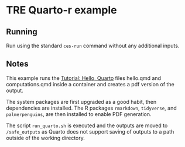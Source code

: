 # TRE Quarto-r example

## Running

Run using the standard `ces-run` command without any additional inputs.

## Notes

This example runs the [Tutorial: Hello, Quarto](https://quarto.org/docs/tools/jupyter-lab.html) files hello.qmd and computations.qmd inside a container and creates a pdf version of the output.

The system packages are first upgraded as a good habit, then dependencies are installed. The R packages `rmarkdown`, `tidyverse`, and `palmerpenguins`, are then installed to enable PDF generation.

The script `run_quarto.sh` is executed and the outputs are moved to `/safe_outputs` as Quarto does not support saving of outputs to a path outside of the working directory.
